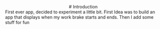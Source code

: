 <center># Introduction</center>
First ever app, decided to experiment a little bit.
First Idea was to build an app that displays when my work brake starts and ends.
Then I add some stuff for fun
